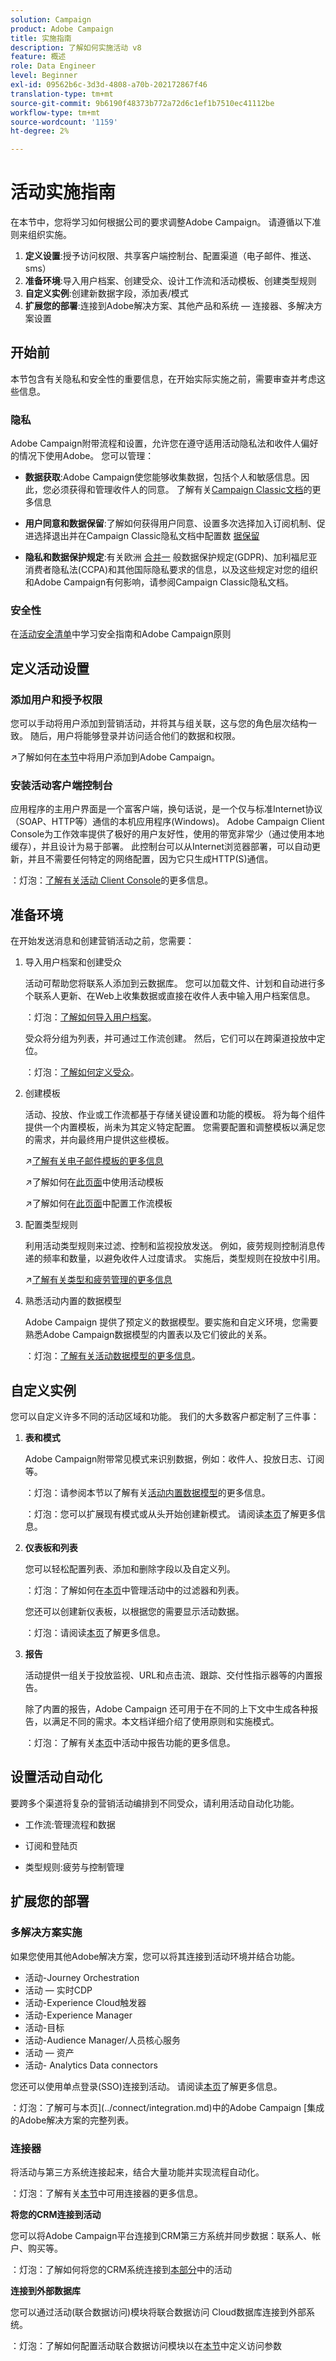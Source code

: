 ```yaml
---
solution: Campaign
product: Adobe Campaign
title: 实施指南
description: 了解如何实施活动 v8
feature: 概述
role: Data Engineer
level: Beginner
exl-id: 09562b6c-3d3d-4808-a70b-202172867f46
translation-type: tm+mt
source-git-commit: 9b6190f48373b772a72d6c1ef1b7510ec41112be
workflow-type: tm+mt
source-wordcount: '1159'
ht-degree: 2%

---
```


# 活动实施指南

在本节中，您将学习如何根据公司的要求调整Adobe Campaign。 请遵循以下准则来组织实施。

1. **定义设置**:授予访问权限、共享客户端控制台、配置渠道（电子邮件、推送、sms）
1. **准备环境**:导入用户档案、创建受众、设计工作流和活动模板、创建类型规则
1. **自定义实例**:创建新数据字段，添加表/模式
1. **扩展您的部署**:连接到Adobe解决方案、其他产品和系统 — 连接器、多解决方案设置

## 开始前

本节包含有关隐私和安全性的重要信息，在开始实际实施之前，需要审查并考虑这些信息。

### 隐私

Adobe Campaign附带流程和设置，允许您在遵守适用活动隐私法和收件人偏好的情况下使用Adobe。 您可以管理：

* **数据获取**:Adobe Campaign使您能够收集数据，包括个人和敏感信息。因此，您必须获得和管理收件人的同意。 了解有关[Campaign Classic文档](https://experienceleague.corp.adobe.com/docs/campaign-classic/using/getting-started/privacy/privacy-and-recommendations.html?lang=en#data-acquisition)的更多信息

* **用户同意和数据保留**:了解如何获得用户同意、设置多次选择加入订阅机制、促进选择退出并在Campaign Classic隐私文档中配置数 [据保留](https://experienceleague.corp.adobe.com/docs/campaign-classic/using/getting-started/privacy/privacy-and-recommendations.html?lang=en#consent)

* **隐私和数据保护规定**:有关欧洲 [合并一](https://experienceleague.corp.adobe.com/docs/campaign-classic/using/getting-started/privacy/privacy-and-recommendations.html) 般数据保护规定(GDPR)、加利福尼亚消费者隐私法(CCPA)和其他国际隐私要求的信息，以及这些规定对您的组织和Adobe Campaign有何影响，请参阅Campaign Classic隐私文档。

### 安全性

在[活动安全清单](../config/security.md)中学习安全指南和Adobe Campaign原则

## 定义活动设置

### 添加用户和授予权限

您可以手动将用户添加到营销活动，并将其与组关联，这与您的角色层次结构一致。 随后，用户将能够登录并访问适合他们的数据和权限。

:arrow_upper_right:了解如何在[本节](https://experienceleague.adobe.com/docs/campaign-classic/using/getting-started/permissions/access-management.html?lang=en#getting-started)中将用户添加到Adobe Campaign。

### 安装活动客户端控制台

应用程序的主用户界面是一个富客户端，换句话说，是一个仅与标准Internet协议（SOAP、HTTP等）通信的本机应用程序(Windows)。 Adobe Campaign Client Console为工作效率提供了极好的用户友好性，使用的带宽非常少（通过使用本地缓存），并且设计为易于部署。 此控制台可以从Internet浏览器部署，可以自动更新，并且不需要任何特定的网络配置，因为它只生成HTTP(S)通信。

：灯泡：[了解有关活动 Client Console](connect.md)的更多信息。

## 准备环境

在开始发送消息和创建营销活动之前，您需要：

1. 导入用户档案和创建受众

   活动可帮助您将联系人添加到云数据库。 您可以加载文件、计划和自动进行多个联系人更新、在Web上收集数据或直接在收件人表中输入用户档案信息。

   ：灯泡：[了解如何导入用户档案](import.md)。

   受众将分组为列表，并可通过工作流创建。 然后，它们可以在跨渠道投放中定位。

   ：灯泡：[了解如何定义受众](audiences.md)。

1. 创建模板

   活动、投放、作业或工作流都基于存储关键设置和功能的模板。 将为每个组件提供一个内置模板，尚未为其定义特定配置。 您需要配置和调整模板以满足您的需求，并向最终用户提供这些模板。

   :arrow_upper_right:[了解有关电子邮件模板的更多信息](https://experienceleague.adobe.com/docs/campaign-classic/using/sending-messages/using-delivery-templates/about-templates.html)

   :arrow_upper_right:了解如何在[此页面](https://experienceleague.adobe.com/docs/campaign-classic/using/orchestrating-campaigns/orchestrate-campaigns/marketing-campaign-templates.html?lang=en#orchestrating-campaigns)中使用活动模板

   :arrow_upper_right:了解如何在[此页面](https://experienceleague.adobe.com/docs/campaign-classic/using/automating-with-workflows/introduction/building-a-workflow.html?lang=en#workflow-templates)中配置工作流模板

1. 配置类型规则

   利用活动类型规则来过滤、控制和监视投放发送。 例如，疲劳规则控制消息传递的频率和数量，以避免收件人过度请求。 实施后，类型规则在投放中引用。

   :arrow_upper_right:[了解有关类型和疲劳管理的更多信息](https://experienceleague.adobe.com/docs/campaign-classic/using/orchestrating-campaigns/campaign-optimization/about-campaign-typologies.html?lang=en#orchestrating-campaigns)

1. 熟悉活动内置的数据模型

   Adobe Campaign 提供了预定义的数据模型。要实施和自定义环境，您需要熟悉Adobe Campaign数据模型的内置表以及它们彼此的关系。

   ：灯泡：[了解有关活动数据模型的更多信息](../dev/datamodel.md)。

## 自定义实例

您可以自定义许多不同的活动区域和功能。 我们的大多数客户都定制了三件事：

1. **表和模式**

   Adobe Campaign附带常见模式来识别数据，例如：收件人、投放日志、订阅等。

   ：灯泡：请参阅本节以了解有关[活动内置数据模型](../dev/datamodel.md)的更多信息。

   ：灯泡：您可以扩展现有模式或从头开始创建新模式。 请阅读[本页](../dev/customize.md)了解更多信息。

1. **仪表板和列表**

   您可以轻松配置列表、添加和删除字段以及自定义列。

   ：灯泡：了解如何在[本页](../dev/customize.md#gs-lists-and-filters)中管理活动中的过滤器和列表。

   您还可以创建新仪表板，以根据您的需要显示活动数据。

   ：灯泡：请阅读[本页](../dev/customize.md#gs-custom-dashboards)了解更多信息。

1. **报告**

   活动提供一组关于投放监视、URL和点击流、跟踪、交付性指示器等的内置报告。

   除了内置的报告，Adobe Campaign 还可用于在不同的上下文中生成各种报告，以满足不同的需求。本文档详细介绍了使用原则和实施模式。

   ：灯泡：了解有关[本页](reporting.md)中活动中报告功能的更多信息。


## 设置活动自动化

要跨多个渠道将复杂的营销活动编排到不同受众，请利用活动自动化功能。

* 工作流:管理流程和数据

* 订阅和登陆页

* 类型规则:疲劳与控制管理

## 扩展您的部署

### 多解决方案实施

如果您使用其他Adobe解决方案，您可以将其连接到活动环境并结合功能。

* 活动-Journey Orchestration
* 活动 — 实时CDP
* 活动-Experience Cloud触发器
* 活动-Experience Manager
* 活动-目标
* 活动-Audience Manager/人员核心服务
* 活动 — 资产
* 活动- Analytics Data connectors


您还可以使用单点登录(SSO)连接到活动。 请阅读[本页](connect.md)了解更多信息。

：灯泡：了解可与本页](../connect/integration.md)中的Adobe Campaign [集成的Adobe解决方案的完整列表。

### 连接器

将活动与第三方系统连接起来，结合大量功能并实现流程自动化。

：灯泡：了解有关[本节](../connect/integration.md)中可用连接器的更多信息。

**将您的CRM连接到活动**

您可以将Adobe Campaign平台连接到CRM第三方系统并同步数据：联系人、帐户、购买等。

：灯泡：了解如何将您的CRM系统连接到[本部分](../connect/integration.md#gs-crm-connectors)中的活动

**连接到外部数据库**

您可以通过活动(联合数据访问)模块将联合数据访问 Cloud数据库连接到外部系统。

：灯泡：了解如何配置活动联合数据访问模块以在[本节](../connect/integration.md#gs-fda)中定义访问参数
